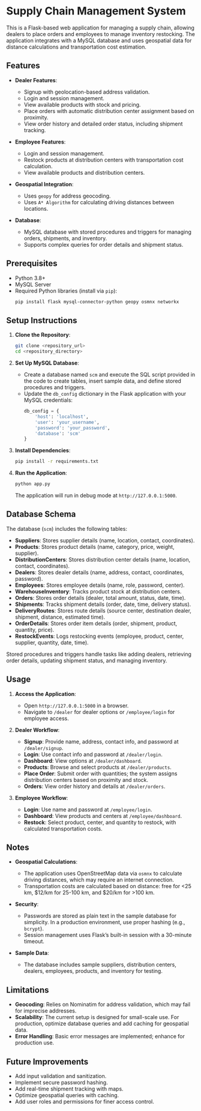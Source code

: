 # Supply Chain Management System

This is a Flask-based web application for managing a supply chain, allowing dealers to place orders and employees to manage inventory restocking. The application integrates with a MySQL database and uses geospatial data for distance calculations and transportation cost estimation.

## Features

- **Dealer Features**:
  - Signup with geolocation-based address validation.
  - Login and session management.
  - View available products with stock and pricing.
  - Place orders with automatic distribution center assignment based on proximity.
  - View order history and detailed order status, including shipment tracking.

- **Employee Features**:
  - Login and session management.
  - Restock products at distribution centers with transportation cost calculation.
  - View available products and distribution centers.

- **Geospatial Integration**:
  - Uses `geopy` for address geocoding.
  - Uses `A* Algorithm` for calculating driving distances between locations.

- **Database**:
  - MySQL database with stored procedures and triggers for managing orders, shipments, and inventory.
  - Supports complex queries for order details and shipment status.

## Prerequisites

- Python 3.8+
- MySQL Server
- Required Python libraries (install via `pip`):
  ```bash
  pip install flask mysql-connector-python geopy osmnx networkx
  ```

## Setup Instructions

1. **Clone the Repository**:
   ```bash
   git clone <repository_url>
   cd <repository_directory>
   ```

2. **Set Up MySQL Database**:
   - Create a database named `scm` and execute the SQL script provided in the code to create tables, insert sample data, and define stored procedures and triggers.
   - Update the `db_config` dictionary in the Flask application with your MySQL credentials:
     ```python
     db_config = {
         'host': 'localhost',
         'user': 'your_username',
         'password': 'your_password',
         'database': 'scm'
     }
     ```

3. **Install Dependencies**:
   ```bash
   pip install -r requirements.txt
   ```

4. **Run the Application**:
   ```bash
   python app.py
   ```
   The application will run in debug mode at `http://127.0.0.1:5000`.

## Database Schema

The database (`scm`) includes the following tables:
- **Suppliers**: Stores supplier details (name, location, contact, coordinates).
- **Products**: Stores product details (name, category, price, weight, supplier).
- **DistributionCenters**: Stores distribution center details (name, location, contact, coordinates).
- **Dealers**: Stores dealer details (name, address, contact, coordinates, password).
- **Employees**: Stores employee details (name, role, password, center).
- **WarehouseInventory**: Tracks product stock at distribution centers.
- **Orders**: Stores order details (dealer, total amount, status, date, time).
- **Shipments**: Tracks shipment details (order, date, time, delivery status).
- **DeliveryRoutes**: Stores route details (source center, destination dealer, shipment, distance, estimated time).
- **OrderDetails**: Stores order item details (order, shipment, product, quantity, price).
- **RestockEvents**: Logs restocking events (employee, product, center, supplier, quantity, date, time).

Stored procedures and triggers handle tasks like adding dealers, retrieving order details, updating shipment status, and managing inventory.

## Usage

1. **Access the Application**:
   - Open `http://127.0.0.1:5000` in a browser.
   - Navigate to `/dealer` for dealer options or `/employee/login` for employee access.

2. **Dealer Workflow**:
   - **Signup**: Provide name, address, contact info, and password at `/dealer/signup`.
   - **Login**: Use contact info and password at `/dealer/login`.
   - **Dashboard**: View options at `/dealer/dashboard`.
   - **Products**: Browse and select products at `/dealer/products`.
   - **Place Order**: Submit order with quantities; the system assigns distribution centers based on proximity and stock.
   - **Orders**: View order history and details at `/dealer/orders`.

3. **Employee Workflow**:
   - **Login**: Use name and password at `/employee/login`.
   - **Dashboard**: View products and centers at `/employee/dashboard`.
   - **Restock**: Select product, center, and quantity to restock, with calculated transportation costs.

## Notes

- **Geospatial Calculations**:
  - The application uses OpenStreetMap data via `osmnx` to calculate driving distances, which may require an internet connection.
  - Transportation costs are calculated based on distance: free for <25 km, $12/km for 25-100 km, and $20/km for >100 km.

- **Security**:
  - Passwords are stored as plain text in the sample database for simplicity. In a production environment, use proper hashing (e.g., `bcrypt`).
  - Session management uses Flask’s built-in session with a 30-minute timeout.

- **Sample Data**:
  - The database includes sample suppliers, distribution centers, dealers, employees, products, and inventory for testing.

## Limitations

- **Geocoding**: Relies on Nominatim for address validation, which may fail for imprecise addresses.
- **Scalability**: The current setup is designed for small-scale use. For production, optimize database queries and add caching for geospatial data.
- **Error Handling**: Basic error messages are implemented; enhance for production use.

## Future Improvements

- Add input validation and sanitization.
- Implement secure password hashing.
- Add real-time shipment tracking with maps.
- Optimize geospatial queries with caching.
- Add user roles and permissions for finer access control.
